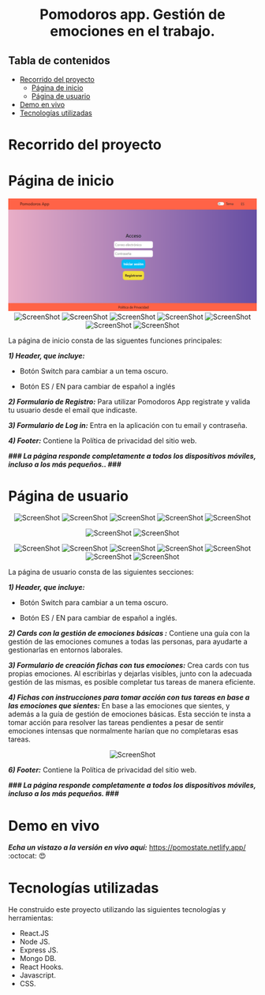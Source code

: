 <h1 align="center">
  Pomodoros app. Gestión de emociones en el trabajo.
</h1>

## Tabla de contenidos

- [Recorrido del proyecto](#Recorrido-del-proyecto)
  - [Página de inicio](#Página-de-inicio)
  - [Página de usuario ](#Página-de-usuario)
- [Demo en vivo](#Demo-en-vivo)
- [Tecnologías utilizadas](#Tecnologías-utilizadas)

# Recorrido del proyecto

# Página de inicio

<div align="center"><a name="menu"></a>

![ScreenShot](/public/capturas-readme-pomodoros/1-Landing-page.png)
![ScreenShot](/public/capturas-readme-pomodoros/4.png)
![ScreenShot](/public/capturas-readme-pomodoros/9.png)
![ScreenShot](/public/capturas-readme-pomodoros/10.png)
![ScreenShot](/public/capturas-readme-pomodoros/11.png)
![ScreenShot](/public/capturas-readme-pomodoros/12.png)
![ScreenShot](/public/capturas-readme-pomodoros/13.png)
![ScreenShot](/public/capturas-readme-pomodoros/14.png)

</div>

La página de inicio consta de las siguentes funciones principales:

**_1) Header, que incluye:_**

- Botón Switch para cambiar a un tema oscuro.

- Botón ES / EN para cambiar de español a inglés

**_2) Formulario de Registro:_**
Para utilizar Pomodoros App registrate y valida tu usuario desde el email que indicaste.

**_3) Formulario de Log in:_**
Entra en la aplicación con tu email y contraseña.

**_4) Footer:_**
Contiene la Política de privacidad del sitio web.

**_### La página responde completamente a todos los dispositivos móviles, incluso a los más pequeños.. ###_**

# Página de usuario

<div align="center"><a name="menu"></a>

![ScreenShot](/public/capturas-readme-pomodoros/15.png)
![ScreenShot](/public/capturas-readme-pomodoros/16.png)
![ScreenShot](/public/capturas-readme-pomodoros/17.png)
![ScreenShot](/public/capturas-readme-pomodoros/18.png)
![ScreenShot](/public/capturas-readme-pomodoros/19.png)

![ScreenShot](/public/capturas-readme-pomodoros/28.png)
![ScreenShot](/public/capturas-readme-pomodoros/30.png)

![ScreenShot](/public/capturas-readme-pomodoros/21.png)
![ScreenShot](/public/capturas-readme-pomodoros/22.png)
![ScreenShot](/public/capturas-readme-pomodoros/23.png)
![ScreenShot](/public/capturas-readme-pomodoros/24.png)
![ScreenShot](/public/capturas-readme-pomodoros/25.png)
![ScreenShot](/public/capturas-readme-pomodoros/26.png)
![ScreenShot](/public/capturas-readme-pomodoros/27.png)

</div>

La página de usuario consta de las siguientes secciones:

**_1) Header, que incluye:_**

- Botón Switch para cambiar a un tema oscuro.

- Botón ES / EN para cambiar de español a inglés.

**_2) Cards con la gestión de emociones básicas :_**
Contiene una guía con la gestión de las emociones comunes a todas las personas, para ayudarte a gestionarlas en entornos laborales.

**_3) Formulario de creación fichas con tus emociones:_**
Crea cards con tus propias emociones. Al escribirlas y dejarlas visibles, junto con la adecuada gestión de las mismas, es posible completar tus tareas de manera eficiente.

**_4) Fichas con instrucciones para tomar acción con tus tareas en base a las emociones que sientes:_**
En base a las emociones que sientes, y además a la guía de gestión de emociones básicas. Esta sección te insta a tomar acción para resolver las tareas pendientes a pesar de sentir emociones intensas que normalmente harían que no completaras esas tareas.

<div align="center"><a name="menu"></a>

![ScreenShot](/public/images/readme/14.jpg)

</div>

**_6) Footer:_**
Contiene la Política de privacidad del sitio web.

**_### La página responde completamente a todos los dispositivos móviles, incluso a los más pequeños. ###_**

# Demo en vivo

**_Echa un vistazo a la versión en vivo aquí:_** https://pomostate.netlify.app/ :octocat: :heart_eyes:

# Tecnologías utilizadas

He construido este proyecto utilizando las siguientes tecnologías y herramientas:

- React.JS
- Node JS.
- Express JS.
- Mongo DB.
- React Hooks.
- Javascript.
- CSS.

